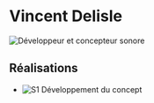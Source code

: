 # Vincent Delisle

![Développeur et concepteur sonore](https://fakeimg.pl/400x400?text=v)

## Réalisations

 <!-- Une image par semaine de la réalisation dont tu es le plus fier avec une légende -->

- ![S1 Développement du concept](https://fakeimg.pl/400x400?text=concept)
